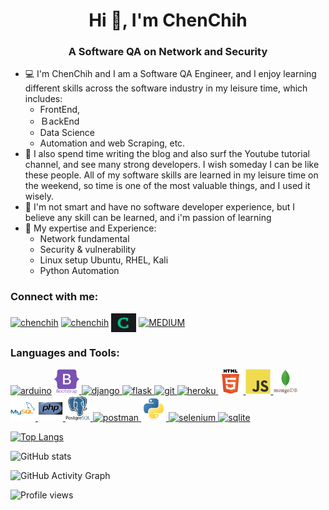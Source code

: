 <h1 align="center">Hi 👋, I'm ChenChih</h1>
<h3 align="center">A Software QA on Network and Security  </h3>

- 💻 I'm ChenChih and I am a Software QA Engineer, and I enjoy learning different skills across the software industry in my leisure time, which includes: 
  - FrontEnd, 
  - ＢackEnd
  - Data Science
  - Automation and web Scraping, etc.  
- 📝 I also spend time writing the blog and also surf the Youtube tutorial channel, and see many strong developers. I wish someday I can be like these people.  All of my software skills are learned in my leisure time on the weekend, so time is one of the most valuable things, and I used it wisely. 
- 🤔 I'm not smart and have no software developer experience, but I believe any skill can be learned, and i'm passion of learning 
- 🔭 My expertise and Experience:
  - Network fundamental 
  - Security & vulnerability 
  - Linux setup Ubuntu, RHEL, Kali 
  - Python Automation 


<!--
- 💻 I’m currently learning **Python and Front End Skills **
- 📝 I like to automation routine stuff to be more productive . 
 


**chenchih/chenchih** is a ✨ _special_ ✨ repository because its `README.md` (this file) appears on your GitHub profile.

Here are some ideas to get you started:

- 🔭 I’m currently working on ...
- 🌱 I’m currently learning ...
- 👯 I’m looking to collaborate on ...
- 🤔 I’m looking for help with ...
- 💬 Ask me about ...
- 📫 How to reach me: ...
- 😄 Pronouns: ...
- ⚡ Fun fact: ...
-->



<h3 align="left">Connect with me:</h3>
<p align="left">
<a href="https://www.linkedin.com/in/chenchih/" target="blank"><img align="center" src="https://cdn.jsdelivr.net/npm/simple-icons@4.23.0/icons/linkedin.svg" alt="chenchih" height="30" width="40" /></a>
<a href="https://chenchih-tutorial.blogspot.com/" target="blank"><img align="center" src="https://cdn.jsdelivr.net/npm/simple-icons@4.23.0/icons/blogger.svg" alt="chenchih" height="30" width="40" /></a>
<a href="https://chenchih.coderbridge.io/" target="blank"><img align="center" src="coder_bridge.png" alt="coderbridge" height="30" width="40" /></a>
  <a href="https://medium.com/jacklee26/" target="blank"><img align="center" src="https://cdn.jsdelivr.net/npm/simple-icons@4.23.0/icons/medium.svg" alt="MEDIUM" height="30" width="40" /></a>
 
</p>
<h3 align="left">Languages and Tools:</h3>
<p align="left"> <a href="https://www.arduino.cc/" target="_blank"> <img src="https://cdn.worldvectorlogo.com/logos/arduino-1.svg" alt="arduino" width="40" height="40"/></a>
<a href="https://getbootstrap.com" target="_blank"> <img src="https://raw.githubusercontent.com/devicons/devicon/master/icons/bootstrap/bootstrap-plain-wordmark.svg" alt="bootstrap" width="40" height="40"/> </a> <a href="https://www.djangoproject.com/" target="_blank"> <img src="https://upload.wikimedia.org/wikipedia/commons/7/75/Django_logo.svg" alt="django" width="40" height="40"/> </a> <a href="https://flask.palletsprojects.com/" target="_blank"> <img src="https://www.vectorlogo.zone/logos/pocoo_flask/pocoo_flask-icon.svg" alt="flask" width="40" height="40"/> </a> <a href="https://git-scm.com/" target="_blank"> <img src="https://www.vectorlogo.zone/logos/git-scm/git-scm-icon.svg" alt="git" width="40" height="40"/> </a> <a href="https://heroku.com" target="_blank"> <img src="https://www.vectorlogo.zone/logos/heroku/heroku-icon.svg" alt="heroku" width="40" height="40"/> </a> <a href="https://www.w3.org/html/" target="_blank"> <img src="https://raw.githubusercontent.com/devicons/devicon/master/icons/html5/html5-original-wordmark.svg" alt="html5" width="40" height="40"/> </a>  <a href="https://developer.mozilla.org/en-US/docs/Web/JavaScript" target="_blank"> <img src="https://raw.githubusercontent.com/devicons/devicon/master/icons/javascript/javascript-original.svg" alt="javascript" width="40" height="40"/> </a> <a href="https://laravel.com/" target="_blank">  <a href="https://www.mongodb.com/" target="_blank"> <img src="https://raw.githubusercontent.com/devicons/devicon/master/icons/mongodb/mongodb-original-wordmark.svg" alt="mongodb" width="40" height="40"/> </a> <a href="https://www.mysql.com/" target="_blank"> <img src="https://raw.githubusercontent.com/devicons/devicon/master/icons/mysql/mysql-original-wordmark.svg" alt="mysql" width="40" height="40"/> </a> <a href="https://www.php.net" target="_blank"> <img src="https://raw.githubusercontent.com/devicons/devicon/master/icons/php/php-original.svg" alt="php" width="40" height="40"/> </a> <a href="https://www.postgresql.org" target="_blank"> <img src="https://raw.githubusercontent.com/devicons/devicon/master/icons/postgresql/postgresql-original-wordmark.svg" alt="postgresql" width="40" height="40"/> </a> <a href="https://postman.com" target="_blank"> <img src="https://www.vectorlogo.zone/logos/getpostman/getpostman-icon.svg" alt="postman" width="40" height="40"/> </a> <a href="https://www.python.org" target="_blank"> <img src="https://raw.githubusercontent.com/devicons/devicon/master/icons/python/python-original.svg" alt="python" width="40" height="40"/> </a> <a href="https://www.selenium.dev" target="_blank"> <img src="https://raw.githubusercontent.com/detain/svg-logos/780f25886640cef088af994181646db2f6b1a3f8/svg/selenium-logo.svg" alt="selenium" width="40" height="40"/> </a> <a href="https://www.sqlite.org/" target="_blank"> <img src="https://www.vectorlogo.zone/logos/sqlite/sqlite-icon.svg" alt="sqlite" width="40" height="40"/> </a> </p>
  
    
[![Top Langs](https://github-readme-stats.vercel.app/api/top-langs/?username=chenchih)](https://github.com/anuraghazra/github-readme-stats)

![GitHub stats](https://github-readme-stats.vercel.app/api?username=chenchih&show_icons=true)  

![GitHub Activity Graph](https://activity-graph.herokuapp.com/graph?username=chenchih)  

![Profile views](https://gpvc.arturio.dev/chenchih)  
